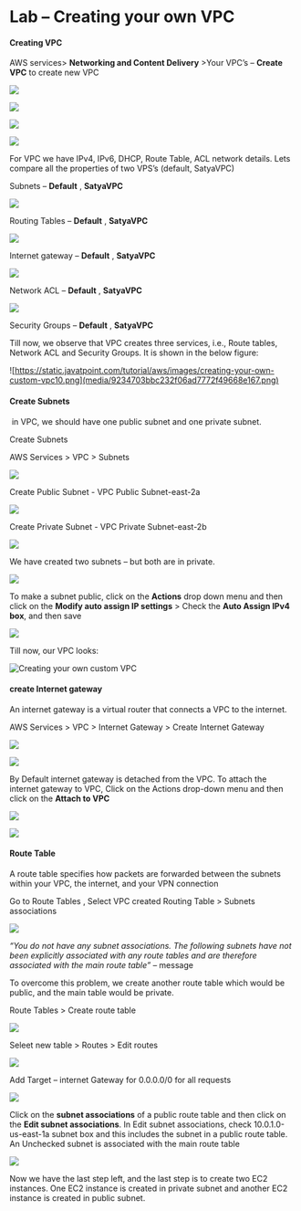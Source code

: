 Lab – Creating your own VPC
===========================

#### Creating VPC

AWS services\> **Networking and Content Delivery** \>Your VPC’s – **Create
VPC** to create new VPC

![](media/2360e3b417f25fb7c0b2af90aab94959.png)

![](media/b7a863cd80c0c4fd9f3714d154dcd56b.png)

![](media/faa5c43e048fee69dfd23e4a1e7dbf58.png)

![](media/9783c5ff886f102e5608f6b9ad7d06f7.png)

For VPC we have IPv4, IPv6, DHCP, Route Table, ACL network details. Lets compare
all the properties of two VPS’s (default, SatyaVPC)

Subnets – **Default** , **SatyaVPC**

![](media/79920ff7795f80f6493813d20fd49f10.png)

Routing Tables – **Default** , **SatyaVPC**

![](media/98c5f83748bbfe528771966d6abaf9b2.png)

Internet gateway – **Default** , **SatyaVPC**

![](media/26a052a32e8782ab9abe3097f4041d3d.png)

Network ACL – **Default** , **SatyaVPC**

![](media/59e3876107bc94eb163e8c0c7e8ca28f.png)

Security Groups – **Default** , **SatyaVPC**

Till now, we observe that VPC creates three services, i.e., Route tables,
Network ACL and Security Groups. It is shown in the below figure:

![https://static.javatpoint.com/tutorial/aws/images/creating-your-own-custom-vpc10.png](media/9234703bbc232f06ad7772f49668e167.png)

#### Create Subnets

 in VPC, we should have one public subnet and one private subnet.

Create Subnets

AWS Services \> VPC \> Subnets

![](media/add3afd7d266981bebd250581795badf.png)

Create Public Subnet - VPC Public Subnet-east-2a

![](media/7e71f05034f79101b320f9d4182436d8.png)

Create Private Subnet - VPC Private Subnet-east-2b

![](media/6fad692104ffdd2fb7a1a0074046c9b6.png)

We have created two subnets – but both are in private.

![](media/7729417fd207bffff67057b49029ad7e.png)

To make a subnet public, click on the **Actions** drop down menu and then click
on the **Modify auto assign IP settings** \> Check the **Auto Assign IPv4 box**,
and then save

![](media/ad0d8c82575bb64d589ae2ba90a7792e.png)

Till now, our VPC looks:

![Creating your own custom VPC](media/3ea24a597d998d20ae1454e5e412344c.png)

#### create Internet gateway

An internet gateway is a virtual router that connects a VPC to the internet.

AWS Services \> VPC \> Internet Gateway \> Create Internet Gateway

![](media/451925136ca96acbfe02ec5e02f0d5e2.png)

![](media/bdd66cb49af9b70d501d12421cc8b5fd.png)

By Default internet gateway is detached from the VPC. To attach the internet
gateway to VPC, Click on the Actions drop-down menu and then click on
the **Attach to VPC**

![](media/5148e3970ab1213c281c6630f528800f.png)

![](media/1478f0ad8e38736b337b8974abc4a9e3.png)

#### Route Table

A route table specifies how packets are forwarded between the subnets within
your VPC, the internet, and your VPN connection

Go to Route Tables , Select VPC created Routing Table \> Subnets associations

![](media/df1aeed85d755df1527ac5595116de64.png)

*“You do not have any subnet associations. The following subnets have not been
explicitly associated with any route tables and are therefore associated with
the main route table”* – message

To overcome this problem, we create another route table which would be public,
and the main table would be private.

Route Tables \> Create route table

![](media/d6b8ce94f024df876201c87d51801bc3.png)

Seleet new table \> Routes \> Edit routes

![](media/a06ef5f2886a69a32f81c4862bdc79bc.png)

Add Target – internet Gateway for 0.0.0.0/0 for all requests

![](media/e3a063a9dfe386dfa711e734d0509516.png)

Click on the **subnet associations** of a public route table and then click on
the **Edit subnet associations**. In Edit subnet associations, check
10.0.1.0-us-east-1a subnet box and this includes the subnet in a public route
table. An Unchecked subnet is associated with the main route table

![](media/824ddb44e3fda6deadf973850c9b07fe.png)

Now we have the last step left, and the last step is to create two EC2
instances. One EC2 instance is created in private subnet and another EC2
instance is created in public subnet.
